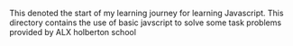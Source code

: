 This denoted the start of my learning journey for learning Javascript. This directory contains the use of basic javscript to solve some task problems provided by ALX holberton school